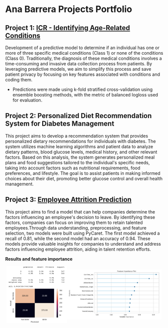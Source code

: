 # Ana Barrera Projects Portfolio

## Project 1: [ICR - Identifying Age-Related Conditions](https://github.com/anabarrerar/AnaBarrera_Portfolio/tree/main/ICR%20-%20Identifying%20Age-Related%20Conditions)
Development of a predictive model to determine if an individual has one or more of three specific medical conditions (Class 1) or none of the conditions (Class 0).
Traditionally, the diagnosis of these medical conditions involves a time-consuming and invasive data collection process from patients. By leveraging predictive models, we aim to simplify this process and save patient privacy by focusing on key features associated with conditions and coding them.
* Predictions were made using k-fold stratified cross-validation using ensemble boosting methods, with the metric of balanced logloss used for evaluation.

## Project 2: Personalized Diet Recommendation System for Diabetes Management
This project aims to develop a recommendation system that provides personalized dietary recommendations for individuals with diabetes. The system utilizes machine learning algorithms and patient data to analyze dietary patterns, blood glucose levels, medical history, and other relevant factors. Based on this analysis, the system generates personalized meal plans and food suggestions tailored to the individual's specific needs, taking into account factors such as nutritional requirements, food preferences, and lifestyle. The goal is to assist patients in making informed choices about their diet, promoting better glucose control and overall health management.

## Project 3: [Employee Attrition Prediction](https://github.com/anabarrerar/AnaBarrera_Portfolio/blob/main/EmployeeAttrition/EmployeeAttrition%26Performance.ipynb)
This project aims to find a model that can help companies determine the factors influencing an employee's decision to leave. By identifying these factors, companies can focus on improving them to retain talented employees.Through data understanding, preprocessing, and feature selection, two models were built using PyCaret. The first model achieved a recall of 0.81, while the second model had an accuracy of 0.94. These models provide valuable insights for companies to understand and address factors influencing employee attrition, aiding in talent retention efforts.

**Results and feature importance**
<div style="display: flex; align-items: center; justify-content: center;">
  <img src="/EmployeeAttrition/confusionmatrix_oversampled.png" alt="Image 1" style="width: 38%; object-fit: contain;">
  <img src="/EmployeeAttrition/feature_importance.png" alt="Image 2" style="width: 60%; object-fit: contain;">
</div>

